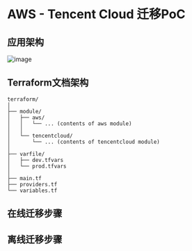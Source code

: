 # AWS - Tencent Cloud 迁移PoC

## 应用架构
![image](https://github.com/user-attachments/assets/936471ca-b82a-4d2f-a684-b413dd33de53)

## Terraform文档架构
```
terraform/
│
├── module/
│   ├── aws/
│   │   └── ... (contents of aws module)
│   │
│   └── tencentcloud/
│       └── ... (contents of tencentcloud module)
│
├── varfile/
│   ├── dev.tfvars
│   └── prod.tfvars
│
├── main.tf
├── providers.tf
└── variables.tf
```
## 在线迁移步骤

## 离线迁移步骤

